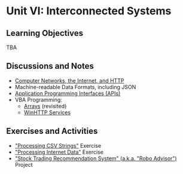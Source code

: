 # Unit VI: Interconnected Systems

## Learning Objectives

TBA

## Discussions and Notes

  + [Computer Networks, the Internet, and HTTP](/notes/information-systems/computer-networks.md)
  + Machine-readable Data Formats, including JSON
  + [Application Programming Interfaces (APIs)](/notes/information-systems/apis.md)
  + VBA Programming:
    + [Arrays](/notes/visual-basic/datatypes/arrays.md) (revisited)
    + [WinHTTP Services](/notes/visual-basic/win-http-services.md)

## Exercises and Activities

  + ["Processing CSV Strings"](/exercises/processing-csv-strings.md) Exercise
  + ["Processing Internet Data"](/exercises/processing-internet-data.md) Exercise
  + ["Stock Trading Recommendation System" (a.k.a. "Robo Advisor")](/projects/robo-advisor.md) Project
